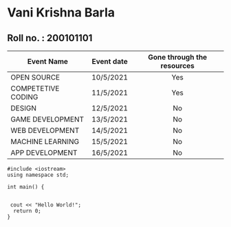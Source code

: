 # Vani Krishna Barla
## Roll no. : 200101101
| Event Name        | Event date |Gone through the resources |
| ------------- |:-------------:| :-----:|
| OPEN SOURCE  | 10/5/2021 | Yes |
| COMPETETIVE CODING  |  11/5/2021  |  Yes |
| DESIGN | 12/5/2021 | No |
| GAME DEVELOPMENT     |  13/5/2021  |No |
|WEB DEVELOPMENT    |  14/5/2021   | No |
| MACHINE LEARNING |  15/5/2021   | No |
| APP DEVELOPMENT   |  16/5/2021 |No |

```
#include <iostream>
using namespace std;

int main() {
  
  
 cout << "Hello World!";
  return 0;
}
```

